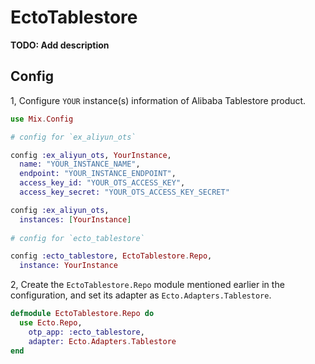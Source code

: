 # EctoTablestore

**TODO: Add description**

## Config

1, Configure `YOUR` instance(s) information of Alibaba Tablestore product.

```elixir
use Mix.Config

# config for `ex_aliyun_ots`

config :ex_aliyun_ots, YourInstance,
  name: "YOUR_INSTANCE_NAME",
  endpoint: "YOUR_INSTANCE_ENDPOINT",
  access_key_id: "YOUR_OTS_ACCESS_KEY",
  access_key_secret: "YOUR_OTS_ACCESS_KEY_SECRET"

config :ex_aliyun_ots,
  instances: [YourInstance]
  
# config for `ecto_tablestore`

config :ecto_tablestore, EctoTablestore.Repo,
  instance: YourInstance

```

2, Create the `EctoTablestore.Repo` module mentioned earlier in the configuration, and set its adapter as `Ecto.Adapters.Tablestore`.

```elixir
defmodule EctoTablestore.Repo do
  use Ecto.Repo,
    otp_app: :ecto_tablestore,
    adapter: Ecto.Adapters.Tablestore
end
```
